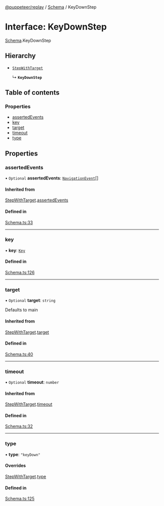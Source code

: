 [@puppeteer/replay](../README.md) / [Schema](../modules/Schema.md) / KeyDownStep

# Interface: KeyDownStep

[Schema](../modules/Schema.md).KeyDownStep

## Hierarchy

- [`StepWithTarget`](Schema.StepWithTarget.md)

  ↳ **`KeyDownStep`**

## Table of contents

### Properties

- [assertedEvents](Schema.KeyDownStep.md#assertedevents)
- [key](Schema.KeyDownStep.md#key)
- [target](Schema.KeyDownStep.md#target)
- [timeout](Schema.KeyDownStep.md#timeout)
- [type](Schema.KeyDownStep.md#type)

## Properties

### assertedEvents

• `Optional` **assertedEvents**: [`NavigationEvent`](Schema.NavigationEvent.md)[]

#### Inherited from

[StepWithTarget](Schema.StepWithTarget.md).[assertedEvents](Schema.StepWithTarget.md#assertedevents)

#### Defined in

[Schema.ts:33](https://github.com/puppeteer/replay/blob/main/src/Schema.ts#L33)

---

### key

• **key**: [`Key`](../modules/Schema.md#key)

#### Defined in

[Schema.ts:126](https://github.com/puppeteer/replay/blob/main/src/Schema.ts#L126)

---

### target

• `Optional` **target**: `string`

Defaults to main

#### Inherited from

[StepWithTarget](Schema.StepWithTarget.md).[target](Schema.StepWithTarget.md#target)

#### Defined in

[Schema.ts:40](https://github.com/puppeteer/replay/blob/main/src/Schema.ts#L40)

---

### timeout

• `Optional` **timeout**: `number`

#### Inherited from

[StepWithTarget](Schema.StepWithTarget.md).[timeout](Schema.StepWithTarget.md#timeout)

#### Defined in

[Schema.ts:32](https://github.com/puppeteer/replay/blob/main/src/Schema.ts#L32)

---

### type

• **type**: `"keyDown"`

#### Overrides

[StepWithTarget](Schema.StepWithTarget.md).[type](Schema.StepWithTarget.md#type)

#### Defined in

[Schema.ts:125](https://github.com/puppeteer/replay/blob/main/src/Schema.ts#L125)
